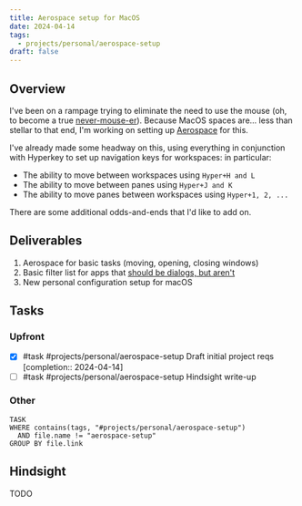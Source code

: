 ```yaml
---
title: Aerospace setup for MacOS
date: 2024-04-14
tags:
  - projects/personal/aerospace-setup
draft: false
---
```

## Overview

I've been on a rampage trying to eliminate the need to use the mouse (oh, to become a true [never-mouse-er](https://www.youtube.com/watch?v=iJF2VT-ymjM)). Because MacOS spaces are... less than stellar to that end, I'm working on setting up [Aerospace](https://github.com/nikitabobko/AeroSpace) for this.

I've already made some headway on this, using everything in conjunction with Hyperkey to set up navigation keys for workspaces: in particular:

- The ability to move between workspaces using `Hyper+H and L`
- The ability to move between panes using `Hyper+J and K`
- The ability to move panes between workspaces using `Hyper+1, 2, ...`

There are some additional odds-and-ends that I'd like to add on.

## Deliverables

1. Aerospace for basic tasks (moving, opening, closing windows)
2. Basic filter list for apps that [should be dialogs, but aren't](https://nikitabobko.github.io/AeroSpace/guide#dialog-heuristics)
3. New personal configuration setup for macOS

## Tasks

### Upfront

- [x] #task #projects/personal/aerospace-setup Draft initial project reqs  [completion:: 2024-04-14]
- [ ] #task #projects/personal/aerospace-setup Hindsight write-up
### Other

```dataview
TASK
WHERE contains(tags, "#projects/personal/aerospace-setup")
  AND file.name != "aerospace-setup"
GROUP BY file.link
```

## Hindsight

TODO